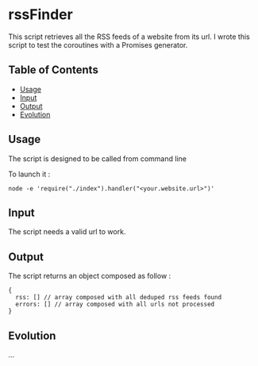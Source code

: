 # rssFinder

This script retrieves all the RSS feeds of a website from its url.
I wrote this script to test the coroutines with a Promises generator.

## Table of Contents

- [Usage](#usage)
- [Input](#input)
- [Output](#output)
- [Evolution](#evolution)

## Usage

The script is designed to be called from command line

To launch it :
```
node -e 'require("./index").handler("<your.website.url>")'
```

## Input

The script needs a valid url to work.

## Output

The script returns an object composed as follow :
```
{
  rss: [] // array composed with all deduped rss feeds found
  errors: [] // array composed with all urls not processed
}
```

## Evolution

...